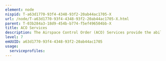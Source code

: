 ```yaml
---
element: node
nispid: T-a63d1770-93f4-4348-93f2-20ab44ac1705-X
url: /node/T-a63d1770-93f4-4348-93f2-20ab44ac1705-X.html
parent: T-03b284a3-18d9-454b-b774-f5ef496504bb-X
title: ACO Services
description: The Airspace Control Order (ACO) Services provide the ability to create, update, manage, validate, consume and disseminate Airspace Control Orders.
level: 7
emUUID: a63d1770-93f4-4348-93f2-20ab44ac1705
usage:
  serviceprofiles:
---
```

